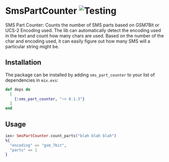# SmsPartCounter ![Testing](https://github.com/m4hi2/sms-counter/workflows/Elixir%20CI/badge.svg?branch=master)

SMS Part Counter: Counts the number of SMS parts based on GSM7Bit or UCS-2 Encoding used.
The lib can automatically detect the encoding used in the text and count how many chars are
used. Based on the number of the char and encoding used, it can easily figure out how many SMS
will a particular string might be.

## Installation

The package can be installed by adding `sms_part_counter` to your list of dependencies in `mix.exs`:

```elixir
def deps do
  [
    {:sms_part_counter, "~> 0.1.3"}
  ]
end
```

## Usage

```elixir
iex> SmsPartCounter.count_parts("blah blah blah")
%{
  "encoding" => "gsm_7bit",
  "parts" => 1
}
```
